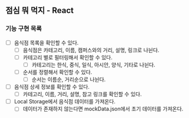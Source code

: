 ## 점심 뭐 먹지 - React

### 기능 구현 목록

- [ ] 음식점 목록을 확인할 수 있다.
  - [ ] 음식점은 카테고리, 이름, 캠퍼스와의 거리, 설명, 링크로 나뉜다.
  - [ ] 카테고리 별로 필터링해서 확인할 수 있다.
    - [ ] 카테고리는 한식, 중식, 일식, 아시안, 양식, 기타로 나뉜다.
  - [ ] 순서를 정렬해서 확인할 수 있다.
    - [ ] 순서는 이름순, 거리순으로 나뉜다.
- [ ] 음식점 상세 정보를 확인할 수 있다.
  - [ ] 카테고리, 이름, 거리, 설명, 참고 링크를 확인할 수 있다.
- [ ] Local Storage에서 음식점 데이터를 가져온다.
  - [ ] 데이터가 존재하지 않는다면 mockData.json에서 초기 데이터를 가져온다.
